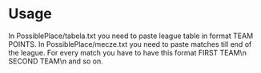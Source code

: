 # Usage

In PossiblePlace/tabela.txt you need to paste league table in format TEAM POINTS.
In PossiblePlace/mecze.txt you need to paste matches till end of the league. For every match you have to have this format
FIRST TEAM\n
SECOND TEAM\n
and so on.